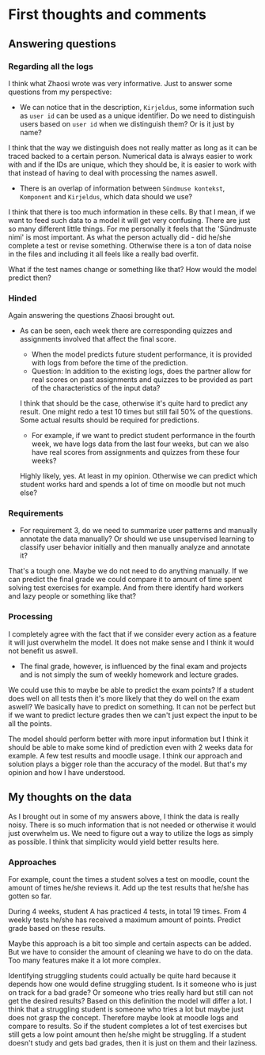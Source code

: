 # First thoughts and comments

## Answering questions

### Regarding all the logs
I think what Zhaosi wrote was very informative. Just to answer some questions from my perspective:
- We can notice that in the description, `Kirjeldus`, some information such as `user id` can be used as a unique identifier. Do we need to distinguish users based on `user id` when we distinguish them? Or is it just by name?

I think that the way we distinguish does not really matter as long as it can be traced backed to a certain person. 
Numerical data is always easier to work with and if the IDs are unique, which they should be, it is easier to work with that instead of having to deal with processing the names aswell.
- There is an overlap of information between `Sündmuse kontekst`, `Komponent` and `Kirjeldus`, which data should we use?

I think that there is too much information in these cells. By that I mean, if we want to feed such data to a model it will get very confusing. There are just so many different little things. 
For me personally it feels that the 'Sündmuste nimi' is most important. As what the person actually did - did he/she complete a test or revise something. 
Otherwise there is a ton of data noise in the files and including it all feels like a really bad overfit. 

What if the test names change or something like that? How would the model predict then?

### Hinded
Again answering the questions Zhaosi brought out.
- As can be seen, each week there are corresponding quizzes and assignments involved that affect the final score. 
    - When the model predicts future student performance, it is provided with logs from before the time of the prediction.
    - Question: In addition to the existing logs, does the partner allow for real scores on past assignments and quizzes to be provided as part of the characteristics of the input data?
    
    I think that should be the case, otherwise it's quite hard to predict any result. One might redo a test 10 times but still fail 50% of the questions. Some actual results should be required for predictions.
	- For example, if we want to predict student performance in the fourth week, we have logs data from the last four weeks, but can we also have real scores from assignments and quizzes from these four weeks?
	
	Highly likely, yes. At least in my opinion. Otherwise we can predict which student works hard and spends a lot of time on moodle but not much else?
  
### Requirements
- For requirement 3, do we need to summarize user patterns and manually annotate the data manually? Or should we use unsupervised learning to classify user behavior initially and then manually analyze and annotate it?

That's a tough one. Maybe we do not need to do anything manually. If we can predict the final grade we could compare it to amount of time spent solving test exercises for example. 
And from there identify hard workers and lazy people or something like that?

### Processing
I completely agree with the fact that if we consider every action as a feature it will just overwhelm the model. 
It does not make sense and I think it would not benefit us aswell.

- The final grade, however, is influenced by the final exam and projects and is not simply the sum of weekly homework and lecture grades.

We could use this to maybe be able to predict the exam points? If a student does well on all tests then it's more likely that they do well on the exam aswell?
We basically have to predict on something. It can not be perfect but if we want to predict lecture grades then we can't just expect the input to be all the points.

The model should perform better with more input information but I think it should be able to make some kind of prediction even with 2 weeks data for example.
A few test results and moodle usage. I think our approach and solution plays a bigger role than the accuracy of the model. But that's my opinion and how I have understood.

## My thoughts on the data
As I brought out in some of my answers above, I think the data is really noisy. There is so much information that is not needed or otherwise it would just overwhelm us.
We need to figure out a way to utilize the logs as simply as possible. I think that simplicity would yield better results here.
### Approaches
For example, count the times a student solves a test on moodle, count the amount of times he/she reviews it. Add up the test results that he/she has gotten so far.

During 4 weeks, student A has practiced 4 tests, in total 19 times. From 4 weekly tests he/she has received a maximum amount of points.
Predict grade based on these results.

Maybe this approach is a bit too simple and certain aspects can be added. But we have to consider the amount of cleaning we have to do on the data. Too many features make it a lot more complex.

Identifying struggling students could actually be quite hard because it depends how one would define struggling student. Is it someone who is just on track for a bad grade?
Or someone who tries really hard but still can not get the desired results? Based on this definition the model will differ a lot.
I think that a struggling student is someone who tries a lot but maybe just does not grasp the concept. Therefore maybe look at moodle logs and compare to results.
So if the student completes a lot of test exercises but still gets a low point amount then he/she might be struggling. If a student doesn't study and gets bad grades, then it is just on them and their laziness.
